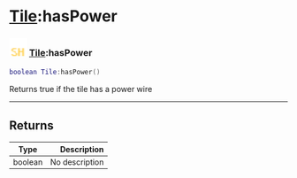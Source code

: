 # [Tile](../tile/README.md):hasPower

### <img src="../../.gitbook/assets/shared.png" width="32" height="32" /> [Tile](../tile/README.md):hasPower

```lua
boolean Tile:hasPower()
```

Returns true if the tile has a power wire<br>

-----------------
## Returns

| Type   | Description |
| ------ | ----------: |
| boolean | No description |
